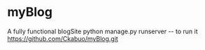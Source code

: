 # myBlog
A fully functional blogSite
python manage.py runserver -- to run it
https://github.com/Ckabuo/myBlog.git